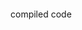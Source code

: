 <html>
    <head>
        <script type="text/javascript" src="https://rawgit.com/Microsoft/TypeScript/master/lib/typescriptServices.js"></script>
        <script type="text/javascript" src="https://unpkg.com/j-templates/jTemplates.js"></script>
        <script type="text/javascript" src="./scripts/docHelpers.js"></script>
    </head>
<body>
    <pre id="hello-world">
    </pre>
    compiled code
    <pre id="hello-world-js">
    </pre>
    <script type="text/javascript">
        GetFile('./samples/helloWorld.ts', (code) => {
            var elem = document.getElementById("hello-world");
            elem.innerHTML = code;
            var js = ts.transpile(code, { target: 'es6' });
            var jsElem = document.getElementById("hello-world-js");
            jsElem.innerHTML = js;
        });
    </script>
</body>
</html>


